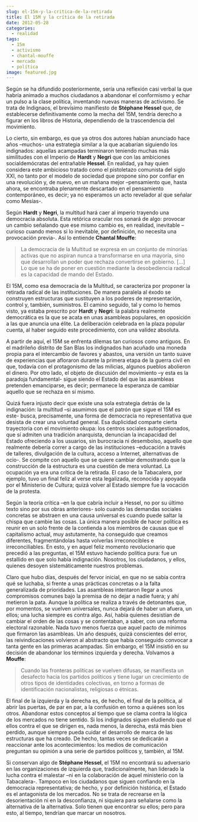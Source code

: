 ```yaml
---
slug: el-15m-y-la-critica-de-la-retirada
title: El 15M y la crítica de la retirada
date: 2012-05-28
categories:
  - realidad
tags:
  - 15m
  - activismo
  - chantal-mouffe
  - mercado
  - política
image: featured.jpg
---
```


Según se ha difundido posteriormente, sería una reflexión casi verbal la que
habría animado a muchos ciudadanos a abandonar el conformismo y echar un pulso a
la clase política, inventando nuevas maneras de activismo. Se trata de
Indignaos, el brevísimo manifiesto de **Stéphane Hessel** que, de establecerse
definitivamente como la mecha del 15M, tendría derecho a figurar en los libros
de Historia, dependiendo de la trascendencia del movimiento.

Lo cierto, sin embargo, es que ya otros dos autores habían anunciado hace años
–muchos- una estrategia similar a la que acabarían siguiendo los indignados:
aquellas acampadas terminaron teniendo muchas más similitudes con el Imperio de
**Hardt** y **Negri** que con las ambiciones socialdemócratas del entrañable
**Hessel**. En realidad, ya hay quien considera este ambicioso tratado como el
pistoletazo comunista del siglo XXI, no tanto por el modelo de sociedad que
propone sino por confiar en una revolución y, de nuevo, en un mañana mejor
–pensamiento que, hasta ahora, se encontraba plenamente descartado en el
pensamiento contemporáneo, es decir; ya no esperamos un acto revelador al que
señalar como Mesías-.

Según **Hardt** y **Negri**, la multitud hará caer al imperio trayendo una
democracia absoluta. Esta retórica oracular nos sonará de algo: provocar un
cambio señalando que ese mismo cambio es, en realidad, inevitable –curioso
cuando menos si lo inevitable, por definición, no necesita una provocación
previa-. Así lo entiende **Chantal Mouffe**:

> La democracia de la Multitud se expresa en un conjunto de minorías activas que
> no aspiran nunca a transformarse en una mayoría, sino que desarrollan un poder
> que rechaza convertirse en gobierno. […] Lo que se ha de poner en cuestión
> mediante la desobediencia radical es la capacidad de mando del Estado.

El 15M, como esa democracia de la Multitud, se caracteriza por proponer la
retirada radical de las instituciones. De manera paralela al éxodo se construyen
estructuras que sustituyen a los poderes de representación, control y, también,
suministros. El camino seguido, tal y como lo hemos visto, ya estaba prescrito
por **Hardt** y **Negri**: la palabra realmente democrática es la que se acata
en unas asambleas populares, en oposición a las que anuncia una élite. La
deliberación celebrada en la plaza popular cuenta, al haber seguido este
procedimiento, con una validez absoluta.

A partir de aquí, el 15M se enfrenta dilemas tan curiosos como antiguos. En el
madrileño distrito de San Blas los indignados han acuñado una moneda propia para
el intercambio de favores y abastos, una versión un tanto suave de experiencias
que afloraron durante la primera etapa de la guerra civil en que, todavía con el
protagonismo de las milicias, algunos pueblos abolieron el dinero. Por otro
lado, el objeto de discusión del movimiento –y esta es la paradoja fundamental-
sigue siendo el Estado del que las asambleas pretenden emanciparse, es decir;
permanece la esperanza de cambiar aquello que se rechaza en sí mismo.

Quizá fuera injusto decir que existe una sola estrategia detrás de la
indignación: la multitud –si asumimos que el patrón que sigue el 15M es este-
busca, precisamente, una forma de democracia no representativa que desista de
crear una voluntad general. Esa duplicidad comparte cierta trayectoria con el
movimiento okupa: los centros sociales autogestionados, que sí admiten una
tradición anarquista, denuncian la incapacidad del Estado ofreciendo a los
usuarios, sin burocracia ni desembolso, aquello que realmente debería correr a
cargo de las instituciones –educación a través de talleres, divulgación de la
cultura, acceso a Internet, alternativas de ocio-. Se compite con aquello que se
quiere cambiar demostrando que la construcción de la estructura es una cuestión
de mera voluntad. La ocupación ya era una crítica de la retirada. El caso de la
Tabacalera, por ejemplo, tuvo un final feliz al verse esta legalizada,
reconocida y apoyada por el Ministerio de Cultura; quizá volver al Estado
siempre fue la vocación de la protesta.

Según la teoría crítica –en la que cabría incluir a Hessel, no por su último
texto sino por sus obras anteriores- solo cuando las demandas sociales concretas
se abstraen en una causa universal es cuando puede saltar la chispa que cambie
las cosas. La única manera posible de hacer política es reunir en un solo frente
de la contienda a los miembros de causas que el capitalismo actual, muy
astutamente, ha conseguido que creamos diferentes, fragmentándolas hasta
volverlas irreconocibles e irreconciliables. En esto, y en aquel feliz momento
revolucionario que precedió a las preguntas, el 15M estuvo haciendo política
pura: fue un estallido en que solo había indignación. Nosotros, los ciudadanos,
y ellos, quienes desoyen sistemáticamente nuestros problemas.

Claro que hubo días, después del fervor inicial, en que no se sabía contra qué
se luchaba, si frente a unas prácticas concretas o a la falta generalizada de
prioridades. Las asambleas intentaron llegar a unos compromisos comunes bajo la
premisa de no dejar a nadie fuera; y ahí metieron la pata. Aunque la política se
realiza a través de detonantes que, por momentos, se vuelven universales, nunca
dejará de haber un afuera, un ellos; una lucha siempre es contra algo. Así,
había quienes desistían de cambiar el orden de las cosas y se contentaban, a
saber, con una reforma electoral razonable. Nada tuvo menos fuerza que aquel
pacto de mínimos que firmaron las asambleas. Un año después, quizá conscientes
del error, las reivindicaciones volvieron al abstracto que había conseguido
convocar a tanta gente en las primeras acampadas. Sin embargo, el 15M insistió
en su decisión de abandonar los términos izquierda y derecha. Volvamos a
**Mouffe**:

> Cuando las fronteras políticas se vuelven difusas, se manifiesta un desafecto
> hacia los partidos políticos y tiene lugar un crecimiento de otros tipos de
> identidades colectivas, en torno a formas de identificación nacionalistas,
> religiosas o étnicas.

El final de la izquierda y la derecha es, de hecho, el final de la política, al
abrir las puertas, de par en par, a la confusión en torno a quiénes son los
otros. Abandonar estos conceptos al tiempo que se clama contra la lógica de los
mercados no tiene sentido. Si los indignados siguen eludiendo que el ellos
contra el que se dirigen es, nada menos, la derecha, está más bien perdido,
aunque siempre pueda cuidar el desarrollo de marca de las estructuras que ha
creado. De hecho, tantas veces se dedicarán a reaccionar ante los
acontecimientos: los medios de comunicación preguntan su opinión a una serie de
partidos políticos y, también, al 15M.

Si conservan algo de **Stéphane Hessel**, el 15M no encontrará su adversario en
las organizaciones de izquierda que, tradicionalmente, han liderado la lucha
contra el malestar –ni en la colaboración de aquel ministerio con la
Tabacalera-. Tampoco en los ciudadanos que siguen confiando en la democracia
representativa; de hecho, y por definición histórica, el Estado es el
antagonista de los mercados. No se trata de recrearse en la desorientación ni en
la desconfianza, ni siquiera para señalarse como la alternativa de la
alternativa. Solo tienen que encontrar su ellos; pero para esto, al tiempo,
tendrían que marcar un nosotros.
